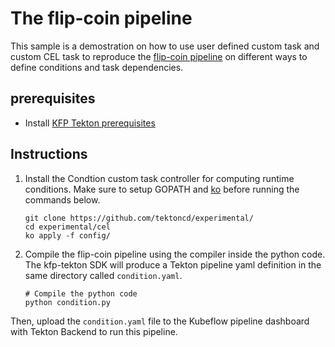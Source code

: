 # The flip-coin pipeline

This sample is a demostration on how to use user defined custom task and custom CEL task to reproduce the [flip-coin pipeline](../flip-coin/condition.py)
on different ways to define conditions and task dependencies.

## prerequisites
- Install [KFP Tekton prerequisites](/samples/README.md)

## Instructions
1. Install the Condtion custom task controller for computing runtime conditions. Make sure to setup GOPATH and [ko](https://github.com/google/ko) before running the commands below.
   ```shell
   git clone https://github.com/tektoncd/experimental/
   cd experimental/cel
   ko apply -f config/
   ```
2. Compile the flip-coin pipeline using the compiler inside the python code. The kfp-tekton SDK will produce a Tekton pipeline yaml definition in the same directory called `condition.yaml`.
    ```shell
    # Compile the python code
    python condition.py
    ```

Then, upload the `condition.yaml` file to the Kubeflow pipeline dashboard with Tekton Backend to run this pipeline.
